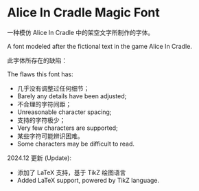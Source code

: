 # Alice In Cradle Magic Font
一种模仿 Alice In Cradle 中的架空文字所制作的字体。

A font modeled after the fictional text in the game Alice In Cradle.

此字体所存在的缺陷：

The flaws this font has:

- 几乎没有调整过任何细节；
- Barely any details have been adjusted;
- 不合理的字符间距；
- Unreasonable character spacing;
- 支持的字符极少；
- Very few characters are supported;
- 某些字符可能辨识困难。
- Some characters may be difficult to read.

2024.12 更新 (Update):
- 添加了 LaTeX 支持，基于 TikZ 绘图语言
- Added LaTeX support, powered by TikZ language.
